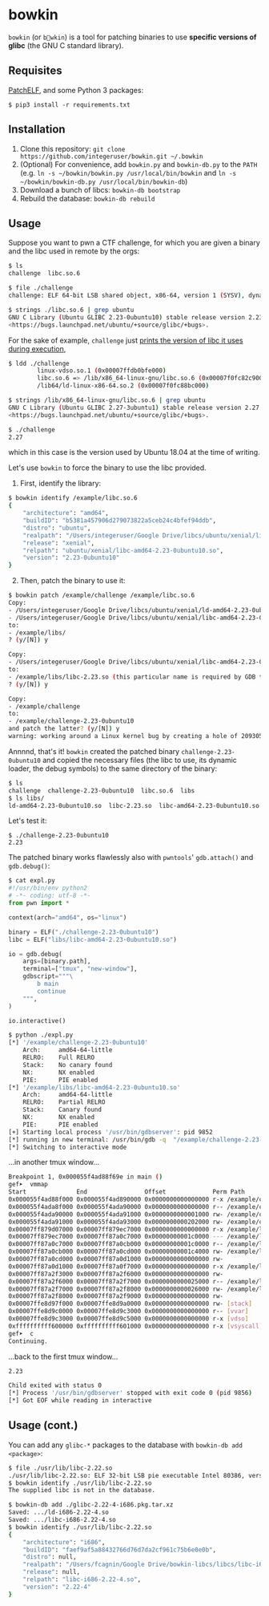 # bowkin
`bowkin` (or `b💋wkin`) is a tool for patching binaries to use **specific versions of glibc** (the GNU C standard library).


## Requisites
[PatchELF](https://nixos.org/patchelf.html), and some Python 3 packages:
```
$ pip3 install -r requirements.txt
```

## Installation
1. Clone this repository: `git clone https://github.com/integeruser/bowkin.git ~/.bowkin`
2. (Optional) For convenience, add `bowkin.py` and `bowkin-db.py` to the `PATH` (e.g. `ln -s ~/bowkin/bowkin.py /usr/local/bin/bowkin` and `ln -s ~/bowkin/bowkin-db.py /usr/local/bin/bowkin-db`)
3. Download a bunch of libcs: `bowkin-db bootstrap`
4. Rebuild the database: `bowkin-db rebuild`


## Usage
Suppose you want to pwn a CTF challenge, for which you are given a binary and the libc used in remote by the orgs:
```bash
$ ls
challenge  libc.so.6
```
```bash
$ file ./challenge
challenge: ELF 64-bit LSB shared object, x86-64, version 1 (SYSV), dynamically linked, interpreter /lib64/ld-linux-x86-64.so.2, for GNU/Linux 3.2.0, BuildID[sha1]=35bf0d5549463ce1bf1c7040060ee9e70f6a5f98, not stripped
```
```bash
$ strings ./libc.so.6 | grep ubuntu
GNU C Library (Ubuntu GLIBC 2.23-0ubuntu10) stable release version 2.23, by Roland McGrath et al.
<https://bugs.launchpad.net/ubuntu/+source/glibc/+bugs>.
```
For the sake of example, `challenge` just [prints the version of libc it uses during execution](https://sourceware.org/glibc/wiki/FAQ#How_can_I_find_out_which_version_of_glibc_I_am_using_in_the_moment.3F),
```bash
$ ldd ./challenge
        linux-vdso.so.1 (0x00007ffdb0bfe000)
        libc.so.6 => /lib/x86_64-linux-gnu/libc.so.6 (0x00007f0fc82c9000)
        /lib64/ld-linux-x86-64.so.2 (0x00007f0fc88bc000)
```
```bash
$ strings /lib/x86_64-linux-gnu/libc.so.6 | grep ubuntu
GNU C Library (Ubuntu GLIBC 2.27-3ubuntu1) stable release version 2.27.
<https://bugs.launchpad.net/ubuntu/+source/glibc/+bugs>.
```
```bash
$ ./challenge
2.27
```
which in this case is the version used by Ubuntu 18.04 at the time of writing.

Let's use `bowkin` to force the binary to use the libc provided.
1. First, identify the library:
```bash
$ bowkin identify /example/libc.so.6
{
    "architecture": "amd64",
    "buildID": "b5381a457906d279073822a5ceb24c4bfef94ddb",
    "distro": "ubuntu",
    "realpath": "/Users/integeruser/Google Drive/libcs/ubuntu/xenial/libc-amd64-2.23-0ubuntu10.so",
    "release": "xenial",
    "relpath": "ubuntu/xenial/libc-amd64-2.23-0ubuntu10.so",
    "version": "2.23-0ubuntu10"
}
```
2. Then, patch the binary to use it:
```bash
$ bowkin patch /example/challenge /example/libc.so.6
Copy:
- /Users/integeruser/Google Drive/libcs/ubuntu/xenial/ld-amd64-2.23-0ubuntu10.so
- /Users/integeruser/Google Drive/libcs/ubuntu/xenial/libc-amd64-2.23-0ubuntu10.so
to:
- /example/libs/
? (y/[N]) y

Copy:
- /Users/integeruser/Google Drive/libcs/ubuntu/xenial/libc-amd64-2.23-0ubuntu10.so.debug
to:
- /example/libs/libc-2.23.so (this particular name is required by GDB to add debug symbols automatically)
? (y/[N]) y

Copy:
- /example/challenge
to:
- /example/challenge-2.23-0ubuntu10
and patch the latter? (y/[N]) y
warning: working around a Linux kernel bug by creating a hole of 2093056 bytes in ‘/example/challenge-2.23-0ubuntu10’
```
Annnnd, that's it! `bowkin` created the patched binary `challenge-2.23-0ubuntu10` and copied the necessary files (the libc to use, its dynamic loader, the debug symbols) to the same directory of the binary:
```bash
$ ls
challenge  challenge-2.23-0ubuntu10  libc.so.6  libs
$ ls libs/
ld-amd64-2.23-0ubuntu10.so  libc-2.23.so  libc-amd64-2.23-0ubuntu10.so
```
Let's test it:
```
$ ./challenge-2.23-0ubuntu10
2.23
```
The patched binary works flawlessly also with `pwntools`' `gdb.attach()` and `gdb.debug()`:
```python
$ cat expl.py
#!/usr/bin/env python2
# -*- coding: utf-8 -*-
from pwn import *

context(arch="amd64", os="linux")

binary = ELF("./challenge-2.23-0ubuntu10")
libc = ELF("libs/libc-amd64-2.23-0ubuntu10.so")

io = gdb.debug(
    args=[binary.path],
    terminal=["tmux", "new-window"],
    gdbscript="""\
        b main
        continue
    """,
)

io.interactive()
```
```bash
$ python ./expl.py
[*] '/example/challenge-2.23-0ubuntu10'
    Arch:     amd64-64-little
    RELRO:    Full RELRO
    Stack:    No canary found
    NX:       NX enabled
    PIE:      PIE enabled
[*] '/example/libs/libc-amd64-2.23-0ubuntu10.so'
    Arch:     amd64-64-little
    RELRO:    Partial RELRO
    Stack:    Canary found
    NX:       NX enabled
    PIE:      PIE enabled
[+] Starting local process '/usr/bin/gdbserver': pid 9852
[*] running in new terminal: /usr/bin/gdb -q  "/example/challenge-2.23-0ubuntu10" -x "/tmp/pwnuZ8Iad.gdb"
[*] Switching to interactive mode
```
...in another tmux window...
```bash
Breakpoint 1, 0x000055f4ad88f69e in main ()
gef➤  vmmap
Start              End                Offset             Perm Path
0x000055f4ad88f000 0x000055f4ad890000 0x0000000000000000 r-x /example/challenge-2.23-0ubuntu10
0x000055f4ada8f000 0x000055f4ada90000 0x0000000000000000 r-- /example/challenge-2.23-0ubuntu10
0x000055f4ada90000 0x000055f4ada91000 0x0000000000001000 rw- /example/challenge-2.23-0ubuntu10
0x000055f4ada91000 0x000055f4ada93000 0x0000000000202000 rw- /example/challenge-2.23-0ubuntu10
0x00007ff879d07000 0x00007ff879ec7000 0x0000000000000000 r-x /example/libs/libc-amd64-2.23-0ubuntu10.so
0x00007ff879ec7000 0x00007ff87a0c7000 0x00000000001c0000 --- /example/libs/libc-amd64-2.23-0ubuntu10.so
0x00007ff87a0c7000 0x00007ff87a0cb000 0x00000000001c0000 r-- /example/libs/libc-amd64-2.23-0ubuntu10.so
0x00007ff87a0cb000 0x00007ff87a0cd000 0x00000000001c4000 rw- /example/libs/libc-amd64-2.23-0ubuntu10.so
0x00007ff87a0cd000 0x00007ff87a0d1000 0x0000000000000000 rw-
0x00007ff87a0d1000 0x00007ff87a0f7000 0x0000000000000000 r-x /example/libs/ld-amd64-2.23-0ubuntu10.so
0x00007ff87a2f3000 0x00007ff87a2f6000 0x0000000000000000 rw-
0x00007ff87a2f6000 0x00007ff87a2f7000 0x0000000000025000 r-- /example/libs/ld-amd64-2.23-0ubuntu10.so
0x00007ff87a2f7000 0x00007ff87a2f8000 0x0000000000026000 rw- /example/libs/ld-amd64-2.23-0ubuntu10.so
0x00007ff87a2f8000 0x00007ff87a2f9000 0x0000000000000000 rw-
0x00007ffe8d97f000 0x00007ffe8d9a0000 0x0000000000000000 rw- [stack]
0x00007ffe8d9c0000 0x00007ffe8d9c3000 0x0000000000000000 r-- [vvar]
0x00007ffe8d9c3000 0x00007ffe8d9c5000 0x0000000000000000 r-x [vdso]
0xffffffffff600000 0xffffffffff601000 0x0000000000000000 r-x [vsyscall]
gef➤  c
Continuing.
```
...back to the first tmux window...
```bash
2.23

Child exited with status 0
[*] Process '/usr/bin/gdbserver' stopped with exit code 0 (pid 9856)
[*] Got EOF while reading in interactive
```

## Usage (cont.)
You can add any `glibc-*` packages to the database with `bowkin-db add <package>`:
```bash
$ file ./usr/lib/libc-2.22.so
./usr/lib/libc-2.22.so: ELF 32-bit LSB pie executable Intel 80386, version 1 (GNU/Linux), dynamically linked, interpreter /usr/lib/ld-linux.so.2, BuildID[sha1]=faef9af5a88432766d76d7da2cf961c75b6e0e0b, for GNU/Linux 2.6.32, not stripped
$ bowkin identify ./usr/lib/libc-2.22.so
The supplied libc is not in the database.
```
```bash
$ bowkin-db add ./glibc-2.22-4-i686.pkg.tar.xz
Saved: .../ld-i686-2.22-4.so
Saved: .../libc-i686-2.22-4.so
$ bowkin identify ./usr/lib/libc-2.22.so
{
    "architecture": "i686",
    "buildID": "faef9af5a88432766d76d7da2cf961c75b6e0e0b",
    "distro": null,
    "realpath": "/Users/fcagnin/Google Drive/bowkin-libcs/libcs/libc-i686-2.22-4.so",
    "release": null,
    "relpath": "libc-i686-2.22-4.so",
    "version": "2.22-4"
}
```
